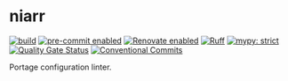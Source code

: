 # niarr

[![build](https://github.com/KSmanis/niarr/actions/workflows/build.yml/badge.svg)](https://github.com/KSmanis/niarr/actions/workflows/build.yml)
[![pre-commit enabled](https://img.shields.io/badge/pre--commit-enabled-brightgreen?logo=pre-commit&logoColor=white)](https://github.com/pre-commit/pre-commit)
[![Renovate enabled](https://img.shields.io/badge/renovate-enabled-brightgreen.svg?logo=renovatebot&logoColor=white)](https://renovatebot.com/)
[![Ruff](https://img.shields.io/endpoint?url=https://raw.githubusercontent.com/charliermarsh/ruff/main/assets/badge/v2.json)](https://github.com/astral-sh/ruff)
[![mypy: strict](https://img.shields.io/badge/mypy-strict-2a6db2)](http://mypy-lang.org/)
[![Quality Gate Status](https://sonarcloud.io/api/project_badges/measure?project=KSmanis_niarr&metric=alert_status)](https://sonarcloud.io/summary/new_code?id=KSmanis_niarr)
[![Conventional Commits](https://img.shields.io/badge/Conventional%20Commits-1.0.0-%23FE5196?logo=conventionalcommits&logoColor=white)](https://conventionalcommits.org)

Portage configuration linter.

